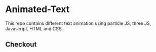 # Animated-Text
This repo contains different text animation using particle JS, three JS, Javascript, HTML and CSS.
## Checkout

